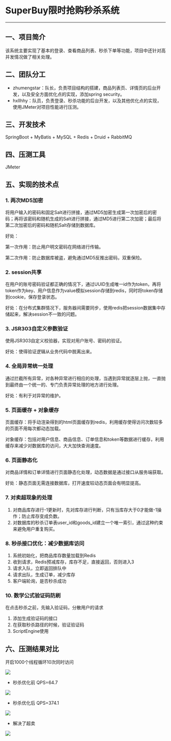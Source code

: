 # SuperBuy限时抢购秒杀系统
__________________________

## 一、项目简介
该系统主要实现了基本的登录、查看商品列表、秒杀下单等功能，项目中还针对高并发情况做了相关处理。

## 二、团队分工
- zhumengstar：队长，负责项目结构的搭建，商品列表页、详情页的后台开发，以及安全方面优化点的实现，添加spring security。
- hxllhhy：队员，负责登录、秒杀功能的后台开发，以及其他优化点的实现，使用JMeter对项目性能进行压测。

## 三、开发技术
SpringBoot + MyBatis + MySQL + Redis + Druid + RabbitMQ

## 四、压测工具
JMeter

## 五、实现的技术点
### 1. 两次MD5加密
将用户输入的密码和固定Salt进行拼接，通过MD5加密生成第一次加密后的密码；再将该密码和随机生成的Salt进行拼接，通过MD5进行第二次加密；最后将第二次加密后的密码和随机Salt存储到数据库。

好处：

第一次作用：防止用户明文密码在网络进行传输。

第二次作用：防止数据库被盗，避免通过MD5反推出密码，双重保险。

### 2. session共享
在用户的账号密码验证都正确的情况下，通过UUID生成唯一id作为token，再将token作为key、用户信息作为value模拟session存储到redis，同时将token存储到cookie，保存登录状态。

好处：在分布式集群情况下，服务器间需要同步，使用redis把session数据集中存储起来，解决session不一致的问题。

### 3. JSR303自定义参数验证
使用JSR303自定义校验器，实现对用户账号、密码的验证。

好处：使得验证逻辑从业务代码中脱离出来。

### 4. 全局异常统一处理
通过拦截所有异常，对各种异常进行相应的处理，当遇到异常就逐层上抛，一直抛到最终由一个统一的、专门负责异常处理的地方进行处理。

好处：有利于对异常的维护。

### 5. 页面缓存 + 对象缓存
页面缓存：将手动渲染得到的html页面缓存到redis，利用缓存使得访问次数较多的页面不用每次都动态加载。

对象缓存：包括对用户信息、商品信息、订单信息和token等数据进行缓存，利用缓存来减少对数据库的访问，大大加快查询速度。

### 6. 页面静态化
对商品详情和订单详情进行页面静态化处理，动态数据是通过接口从服务端获取。

好处：静态页面无需连接数据库，打开速度较动态页面会有明显提高。

### 7. 对卖超现象的处理
1. 对商品库存进行-1更新时，先对库存进行判断，只有当库存大于0才能做-1操作；防止库存变成负数。
2. 对数据库的秒杀订单表user_id和goods_id建立一个唯一索引，通过这种约束来避免用户重复购买。

### 8. 秒杀接口优化：减少数据库访问
1. 系统初始化，把商品库存数量加载到Redis
2. 收到请求，Redis预减库存，库存不足，直接返回，否则进入3
3. 请求入队，立即返回排队中
4. 请求出队，生成订单，减少库存
5. 客户端轮询，是否秒杀成功


### 10. 数学公式验证码防刷
在点击秒杀之前，先输入验证码，分散用户的请求
1. 添加生成验证码的接口
2. 在获取秒杀路径的时候，验证验证码
3. ScriptEngine使用

## 六、压测结果对比
开启1000个线程循环10次同时访问

![](https://github.com/hxllhhy/SuperBuy/blob/master/TestImg/base.png)
- 秒杀优化前 QPS=64.7

![](https://github.com/hxllhhy/SuperBuy/blob/master/TestImg/before.png)
- 秒杀优化后 QPS=374.1

![](https://github.com/hxllhhy/SuperBuy/blob/master/TestImg/after.png)
- 解决了超卖

![](https://github.com/hxllhhy/SuperBuy/blob/master/TestImg/data.png)
